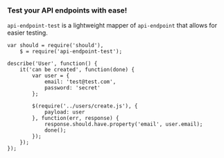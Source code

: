 ### Test your API endpoints with ease!

`api-endpoint-test` is a lightweight mapper of `api-endpoint` that allows for easier testing.

```
var should = require('should'),
    $ = require('api-endpoint-test');

describe('User', function() {
    it('can be created', function(done) {
        var user = {
            email: 'test@test.com',
            password: 'secret'
        };

        $(require('../users/create.js'), {
            payload: user
        }, function(err, response) {
            response.should.have.property('email', user.email);
            done();
        });
    });
});
```
